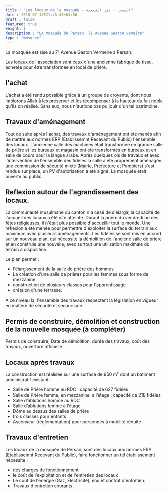 ```yaml
---
title : "Les locaux de la mosquée - المسجد - مقر الجمعية"
date : 2018-07-13T21:45:48+01:00
draft : false
featured: true
weight: 1
description : "LA mosquée de Persan, 71 Avenue Gaston Vemeire"
type : "mosquee"
---
```


La mosquée est sise au 71 Avenue Gaston Vermeire à Persan.

Les locaux de l'association sont ceux d'une ancienne fabrique de tissu, achetée
pour être transformée en local de prière.

## l'achat

L'achat a été rendu possible grâce à un groupe de croyants, dont nous implorons
Allah à les préserver et les récompenser à la hauteur du fait noble qu'ils on
réalisé. Sans eux, nous n'aurions pas pu jouir d'un tel patrimoine.

## Travaux d'aménagement

Tout de suite après l'achat, des travaux d'aménagement ont été menés afin de
mettre aux normes ERP (Etablissemnt Recevant du Public) l'ensemble des locaux.
L'ancienne salle des machines était transformée en grande salle de prière et les
bureaux  et magasin ont été transformés en bureaux et en salle de cours pour la
langue arabe. Après quelques ois de travaux et avec l'intervention de l'ensemble
des fidèles la salle a été proprement aménagée, une commission de sécurité mixte
(Mairie, Prefecture et Pompiers) s'est rendue sur place, un PV d'autorisation a
été signé. La mosquée était ouverte au public.

## Reflexion autour de l'agrandissement des locaux.

La communauté musulmane du canton n'a cesé de s'élargir, la capacité de
l'accueil des locaux a été vite atteinte. Durant la prière du vendredi ou des
fêtes religieuses, il n'était plus possible d'accueillir tout le monde. Une
reflexion a été menée pour permettre d'exploiter la surface du terrain aux
maximum avec plusieurs aménagements. Les fidèles se sont mis en accord sur un
nouveau plan, qui nécessite la démolition de l'anciene salle de prière et en
construie une nouvelle, avec surtout une utilisation maximale du terrain à
disposition.

Le plan permet :

* l'élargissement de la salle de prière des hommes
* La création d'une salle de prières pour les femmes sous forme de mezzanine
* construction de plusieurs classes pour l'apprentissage
* crétaion d'une terrasse.

A ce niveau là, l'ensemble des travaux respectent la législation en vigueur en
matière de sécurité et secourisme.

## Permis de construire, démolition et construction de la nouvelle mosquée (à compléter)

Permis de construire, Date de démolition, durée des travaux, coût des travaux,
ouverture officielle

## Locaux après travaux

La construction est réalisée sur une surface de 950 m² dont un bâtiment
administratif existant:

* Salle de Prière homme au RDC : capacité de 627 fidèles
* Salle de Prière femme, en mezzanine, à l’étage : capacité de 218 fidèles
* Salle d’ablutions homme au RDC
* Salle d’ablutions femme à l’étage
* Dôme au dessus des salles de prière
* trois classes pour enfants
* Ascenseur (réglementation) pour personnes à mobilité réduite

## Travaux d'entretien

Les locaux de la mosquée de Persan, sont des locaux aux normes ERP (Etablissemnt
Recevant du Public), faire fonctionner un tel établissement nécessite :

* des charges de fonctionnement
* le coût de l'exploitation et de l'entretien des locaux
* Le coût de l'energie (Gaz, Electricité), eau et contrat d'entretien.
* Travaux d'entretien courants
